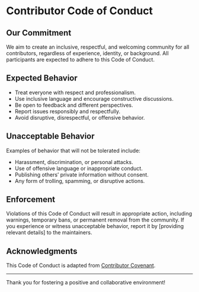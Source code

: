 # Contributor Code of Conduct

## Our Commitment

We aim to create an inclusive, respectful, and welcoming community for all contributors, regardless of experience, identity, or background. All participants are expected to adhere to this Code of Conduct.

## Expected Behavior

- Treat everyone with respect and professionalism.
- Use inclusive language and encourage constructive discussions.
- Be open to feedback and different perspectives.
- Report issues responsibly and respectfully.
- Avoid disruptive, disrespectful, or offensive behavior.

## Unacceptable Behavior

Examples of behavior that will not be tolerated include:

- Harassment, discrimination, or personal attacks.
- Use of offensive language or inappropriate conduct.
- Publishing others’ private information without consent.
- Any form of trolling, spamming, or disruptive actions.

## Enforcement

Violations of this Code of Conduct will result in appropriate action, including warnings, temporary bans, or permanent removal from the community. If you experience or witness unacceptable behavior, report it by [providing relevant details] to the maintainers.

## Acknowledgments

This Code of Conduct is adapted from [Contributor Covenant](https://www.contributor-covenant.org/).

---

Thank you for fostering a positive and collaborative environment!